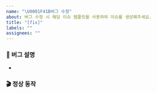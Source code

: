 ```yaml
---
name: "\U0001F41B버그 수정"
about: 버그 수정 시 해당 이슈 템플릿을 사용하여 이슈를 생성해주세요.
title: "[fix]"
labels: ""
assignees: ""
---
```


### 💩 버그 설명

<!-- 버그가 언제/어떻게 발생했는지 명확하게 적어주세요 -->

-

### 🎬 정상 동작

## <!-- 기대했던 정상적인 동작에 대해서 설명해주세요 -->
